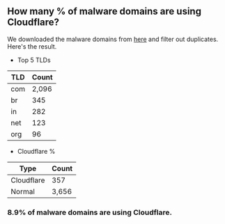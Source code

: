 ## How many % of malware domains are using Cloudflare?


We downloaded the malware domains from [here](https://urlhaus.abuse.ch) and filter out duplicates.
Here's the result.


[//]: # (start replacement)


- Top 5 TLDs

| TLD | Count |
| --- | --- |
| com | 2,096 |
| br | 345 |
| in | 282 |
| net | 123 |
| org | 96 |


- Cloudflare %

| Type | Count |
| --- | --- |
| Cloudflare | 357 |
| Normal | 3,656 |


### 8.9% of malware domains are using Cloudflare.
